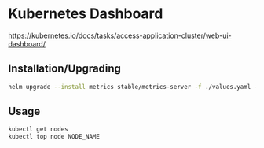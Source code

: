 # Kubernetes Dashboard

https://kubernetes.io/docs/tasks/access-application-cluster/web-ui-dashboard/

## Installation/Upgrading

```bash
helm upgrade --install metrics stable/metrics-server -f ./values.yaml --namespace kube-system
```

## Usage

```bash
kubectl get nodes
kubectl top node NODE_NAME
```